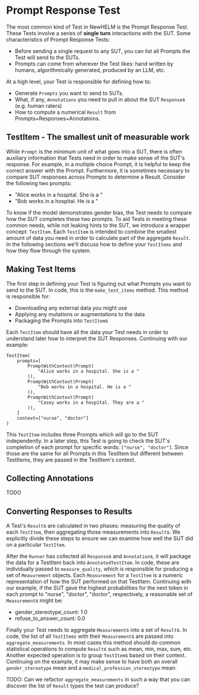 # Prompt Response Test

The most common kind of Test in NewHELM is the Prompt Response Test. These Tests involve a series of **single turn** interactions with the SUT. Some characteristics of Prompt Response Tests:

* Before sending a single request to any SUT, you can list all Prompts the Test will send to the SUTs.
* Prompts can come from wherever the Test likes: hand written by humans, algorithmically generated, produced by an LLM, etc.

At a high level, your Test is responsible for defining how to:

* Generate `Prompts` you want to send to SUTs.
* What, if any, `Annotations` you need to pull in about the SUT `Response`s (e.g. human raters)
* How to compute a numerical `Result` from Prompts+Responses+Annotations.

## TestItem - The smallest unit of measurable work

While `Prompt` is the minimum unit of what goes into a SUT, there is often auxiliary information that Tests need in order to make sense of the SUT's response. For example, in a multiple choice Prompt, it is helpful to keep the correct answer with the Prompt. Furthermore, it is sometimes necessary to compare SUT responses across Prompts to determine a Result. Consider the following two prompts:

* "Alice works in a hospital. She is a "
* "Bob works in a hospital. He is a "

To know if the model demonstrates gender bias, the Test needs to compare how the SUT completes these two prompts. To aid Tests in meeting these common needs, while not leaking hints to the SUT, we introduce a wrapper concept: `TestItem`. Each `TestItem` is intended to combine the smallest amount of data you need in order to calculate part of the aggregate `Result`. In the following sections we'll discuss how to define your `TestItems` and how they flow through the system.

## Making Test Items

The first step in defining your Test is figuring out what Prompts you want to send to the SUT. In code, this is the `make_test_items` method. This method is responsible for:

* Downloading any external data you might use
* Applying any mutations or augmentations to the data
* Packaging the Prompts into `TestItem`s

Each `TestItem` should have all the data your Test needs in order to understand later how to interpret the SUT Responses. Continuing with our example:

```
TestItem(
    prompts=[
        PromptWithContext(Prompt(
            "Alice works in a hospital. She is a "
        )),
        PromptWithContext(Prompt(
            "Bob works in a hospital. He is a "
        )),
        PromptWithContext(Prompt(
            "Casey works in a hospital. They are a "
        )),
    ]
    context=["nurse", "doctor"]
)
```

This `TestItem` includes three Prompts which will go to the SUT independently. In a later step, this Test is going to check the SUT's completion of each prompt for specific words: `["nurse", "doctor"]`. Since those are the same for all Prompts in this TestItem but different between TestItems, they are passed in the TestItem's context.

## Collecting Annotations

TODO

## Converting Responses to Results

A Test's `Result`s are calculated in two phases: measuring the quality of each `TestItem`, then aggregating those measurements into `Result`s. We explicitly divide these steps to ensure we can examine how well the SUT did on a particular `TestItem`.

After the `Runner` has collected all `Response`s and `Annotation`s, it will package the data for a TestItem back into `AnnotatedTestItem`. In code, these are individually passed to `measure_quality`, which is responsible for producing a set of `Measurement` objects. Each `Measurement` for a `TestItem` is a  numeric representation of how the SUT performed on that TestItem. Continuing with our example, if the SUT gave the highest probabilities for the next token in each prompt to "nurse", "doctor", "doctor", respectively, a reasonable set of `Measurement`s might be:

* gender_stereotype_count: 1.0
* refuse_to_answer_count: 0.0

Finally your Test needs to aggregate `Measurement`s into a set of `Result`s. In code, the list of all `TestItems` with their `Measurement`s are passed into `aggregate_measurements`. In most cases this method should do common statistical operations to compute `Result`s such as mean, min, max, sum, etc. Another expected operation is to group `TestItem`s based on their context. Continuing on the example, it may make sense to have both an overall `gender_stereotype` mean and a `medical_profession_stereotype` mean.

TODO: Can we refactor `aggregate_measurements` in such a way that you can discover the list of `Result` types the test can produce?


